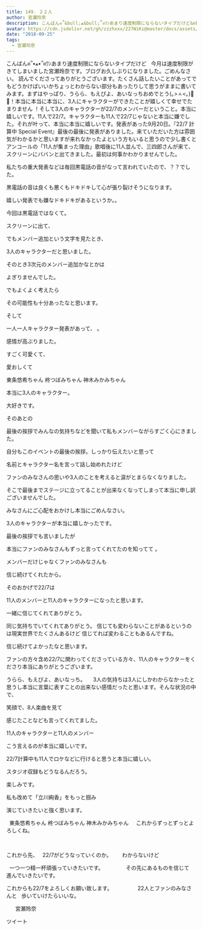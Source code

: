 ```yaml
---
title: 149. ２２人
author: 宮瀬玲奈
description: こんばんฅ՞&bull;ﻌ&bull;՞ฅﾜﾝあまり速度制限にならないタイプだけど&nbsp;今月は速度制限がきてしまいました宮瀬玲奈です。ブログお久しぶりになりました。ごめんなさい。読んでくださってありがと...
avatar: https://cdn.jsdelivr.net/gh/zzzhxxx/227WiKi@master/docs/assets/photo/avatar/reina.jpg
date: "2018-09-25"
tags:
  - 宮瀬玲奈
---
```







こんばんฅ՞•ﻌ•՞ฅﾜﾝあまり速度制限にならないタイプだけど
 
今月は速度制限がきてしまいました宮瀬玲奈です。ブログお久しぶりになりました。ごめんなさい。
読んでくださってありがとうございます。たくさん話したいことがあってでもどうかけばいいかちょっとわからない部分もあったりして思うがままに書いてみます。まずはやっぱり、うらら、もえぴよ、あいなっちおめでとう(｡>ㅅ<｡)💓💓！本当に本当に本当に、3人にキャラクターができたことが嬉しくて幸せでたまりません ！そして3人のキャラクターが22/7のメンバーだということ。本当に嬉しいです。11人で22/7。キャラクターも11人で22/7じゃないと本当に嫌でした。それが叶って、本当に本当に嬉しいです。発表があった9月20日。『22/7 計算中 Special Event』最後の最後に発表がありました。来ていただいた方は雰囲気がわかるかと思いますが来れなかったよという方もいると思うので少し書くとアンコールの「11人が集まった理由」歌唱後に11人並んで、三四郎さんが来て、スクリーンにババンと出てきました。最初は何事かわかりませんでした。


私たちの重大発表などは毎回黒電話の音がなって言われていたので、？？でした。


黒電話の音は良くも悪くもドキドキして心が張り裂けそうになります。



嬉しい発表でも嫌なドキドキがあるというか。。





今回は黒電話ではなくて。





スクリーンに出て、



でもメンバー追加という文字を見たとき、


3人のキャラクターだと思いました。





そのとき3次元のメンバー追加かなとかは

よぎりませんでした。




でもよくよく考えたら

その可能性も十分あったなと思います。









そして


一人一人キャラクター発表があって、 。

感情が高ぶりました。



すごく可愛くて、

愛おしくて



東条悠希ちゃん
柊つぼみちゃん
神木みかみちゃん





本当に3人のキャラクター。




大好きです。








そのあとの


最後の挨拶でみんなの気持ちなどを聞いて私もメンバーながらすごく心にきました。



自分もこのイベントの最後の挨拶。しっかり伝えたいと思って

名前とキャラクター名を言って話し始めれたけど


ファンのみなさんの思いや3人のことを考えると涙がとまらなくなりました。







そこで最後までステージに立ってることが出来なくなってしまって本当に申し訳ございませんでした。



みなさんにご心配をおかけし本当にごめんなさい。










3人のキャラクターが本当に嬉しかったです。
















最後の挨拶でも言いましたが




本当にファンのみなさんもずっと言ってくれてたのを知ってて 。




メンバーだけじゃなくファンのみなさんも

信じ続けてくれたから。





そのおかげで22/7は

11人のメンバーと11人のキャラクターになったと思います。











一緒に信じてくれてありがとう。



同じ気持ちでいてくれてありがとう。
信じても変わらないことがあるというのは現実世界でたくさんあるけど
信じてれば変わることもあるんですね。




信じ続けてよかったなと思います。







ファンの方々含め22/7に関わってくださっている方々、11人のキャラクターをくださり本当にありがとうございます。
 
 
 
 
 
 



うらら、もえぴよ、あいなっち。
 
 
3人の気持ちは3人にしかわからなかったと思うし本当に言葉に表すことの出来ない感情だったと思います。そんな状況の中で、

笑顔で、8人楽曲を見て

感じたことなども言ってくれてました。
























11人のキャラクターと11人のメンバー


こう言えるのが本当に嬉しいです。










22/7計算中も11人でロケなどに行けると思うと本当に嬉しい。



スタジオ収録もどうなるんだろう。



楽しみです。















私も改めて「立川絢香」をもっと掴み

演じていきたいと強く思います。





 
東条悠希ちゃん
柊つぼみちゃん
神木みかみちゃん
 
 
これからずっとずっとよろしくね。
 
 
 
 
 

 
 
 
 
 
 
 
 
 
 
 

これから先、
 
22/7がどうなっていくのか。
 
 
 
わからないけど

 
一つ一つ精一杯頑張っていきたいです。
 
 
 
 
 
 
 
その先にあるものを信じて
 
 
進んでいきたいです。
 
 
 
 
 
 
 
 
 

これからも22/7をよろしくお願い致します。
 
 
 
 
 
 
 
 
22人とファンのみなさんと
 
歩いていけたらいいな。
 


 
 
 
宮瀬玲奈
 
 





ツイート



